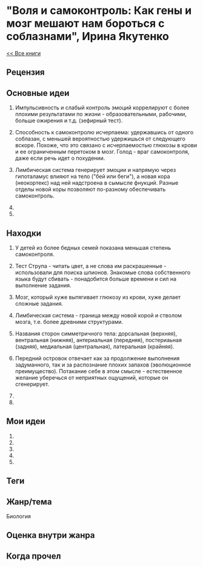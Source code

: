 # "Воля и самоконтроль: Как гены и мозг мешают нам бороться с соблазнами", Ирина Якутенко

[<< Все книги](../README.md)

## Рецензия




## Основные идеи

1. Импульсивность и слабый контроль эмоций коррелируют с более плохими результатами по жизни - образовательными, рабочими, больше ожирения и т.д. (зефирный тест).

2. Способность к самоконтролю исчерпаема: удержавшись от одного соблазан, с меньшей вероятностью удержишься от следующего вскоре. Похоже, что это связано с исчерпаемостью глюкозы в крови и ее ограниченным перетоком в мозг. Голод - враг самоконтроля, даже если речь идет о похудении.

3. Лимбическая система генерирует эмоции и напрямую через гипоталамус влияют на тело ("бей или беги"), а новая кора (неокортекс) над ней надстроена в сымысле фнукций. Разные отделы новой коры позволяют по-разному обеспечивать самоконтроль.

4.

5. 

 

## Находки

1. У детей из более бедных семей показана меньшая степень самоконтроля.

2. Тест Струпа - читать цвет, а не слова им раскрашенные - использовали для поиска шпионов. Знакомые слова собственного языка будут сбивать - понадобится больше времени и сил на выполнение задания.

3. Мозг, который хуже вытягивает глюкозу из крови, хуже делает сложные задания.

4. Лимбическая система - граница между новой корой и стволом мозга, т.е. более древними структурами.

5. Названия сторон симметричного тела: дорсальная (верхняя), вентральная (нижняя), антериальная (передняя), постериаьная (задняя), медиальная (центральная), латеральная (крайняя).

6. Передний островок отвечает как за продолжение выполнения задуманного, так и за распознание плохих запахов (эволюционное преимущество). Потакание себе в этом смысле - естественное желание уберечься от неприятных ощущений, которые он сгенерирует.

7. 

8. 

## Мои идеи

1. 

2. 

3. 

4. 

5. 


## Теги



## Жанр/тема

Биология

## Оценка внутри жанра



## Когда прочел


